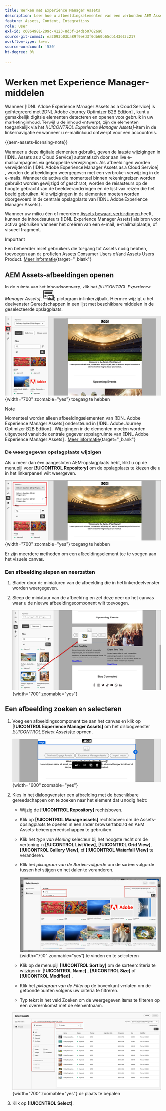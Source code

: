 ```yaml
---
title: Werken met Experience Manager Assets
description: Leer hoe u afbeeldingselementen van een verbonden AEM Assets-opslagplaats kunt gebruiken bij het ontwerpen van inhoud in Adobe Journey Optimizer B2B edition.
feature: Assets, Content, Integrations
role: User
exl-id: c6864981-209c-4123-8d3f-24deb07026a0
source-git-commit: ea2093b03ba89f9e8d3f0db60b65cb143603c217
workflow-type: tm+mt
source-wordcount: '530'
ht-degree: 0%

---
```


# Werken met Experience Manager-middelen

Wanneer [!DNL Adobe Experience Manager Assets as a Cloud Service] is geïntegreerd met [!DNL Adobe Journey Optimizer B2B Edition] , kunt u gemakkelijk digitale elementen detecteren en openen voor gebruik in uw marketinginhoud. Terwijl u de inhoud ontwerpt, zijn de elementen toegankelijk via het _[!UICONTROL Experience Manager Assets]_-item in de linkernavigatie en wanneer u e-mailinhoud ontwerpt voor een accountreis.

{{aem-assets-licensing-note}}

Wanneer u deze digitale elementen gebruikt, geven de laatste wijzigingen in [!DNL Assets as a Cloud Service] automatisch door aan live e-mailcampagnes via gekoppelde verwijzingen. Als afbeeldingen worden verwijderd in [!DNL Adobe Experience Manager Assets as a Cloud Service] , worden de afbeeldingen weergegeven met een verbroken verwijzing in de e-mails. Wanneer de activa die momenteel binnen rekeningreizen worden gebruikt worden gewijzigd of geschrapt, worden de reisauteurs op de hoogte gebracht van de beeldveranderingen en de lijst van reizen die het beeld gebruiken. Alle wijzigingen in de elementen moeten worden doorgevoerd in de centrale opslagplaats van [!DNL Adobe Experience Manager Assets] .

Wanneer uw milieu één of meerdere [ Assets bewaart verbindingen ](../admin/configure-aem-repositories.md) heeft, kunnen de inhoudsauteurs [!DNL Experience Manager Assets] als bron voor activa gebruiken wanneer het creëren van een e-mail, e-mailmalplaatje, of visueel fragment.

>[!IMPORTANT]
>
>Een beheerder moet gebruikers die toegang tot Assets nodig hebben, toevoegen aan de profielen Assets Consumer Users of/and Assets Users Product. [Meer informatie](https://experienceleague.adobe.com/nl/docs/experience-manager-cloud-service/content/security/ims-support#managing-products-and-user-access-in-admin-console){target="_blank"}

## AEM Assets-afbeeldingen openen

In de ruimte van het inhoudsontwerp, klik het _[!UICONTROL Experience Manager Assets]_( ![ pictogram van Experience Manager Assets ](../../assets/do-not-localize/icon-assets-aem.svg)) pictogram in linkerzijbalk. Hiermee wijzigt u het deelvenster Gereedschappen in een lijst met beschikbare middelen in de geselecteerde opslagplaats.

![ klik het de selecteurspictogram van Assets om tot de beeldactiva ](./assets/content-assets-selector-aem-assets.png){width="700" zoomable="yes"} toegang te hebben

>[!NOTE]
>
>Momenteel worden alleen afbeeldingselementen van [!DNL Adobe Experience Manager Assets] ondersteund in [!DNL Adobe Journey Optimizer B2B Edition] . Wijzigingen in de elementen moeten worden uitgevoerd vanuit de centrale gegevensopslagruimte van [!DNL Adobe Experience Manager Assets] . [Meer informatie](https://experienceleague.adobe.com/nl/docs/experience-manager-cloud-service/content/assets/manage/manage-digital-assets){target="_blank"}

### De weergegeven opslagplaats wijzigen

Als u meer dan één aangesloten AEM-opslagplaats hebt, klikt u op de menupijl voor **[!UICONTROL Repository]** om de opslagplaats te kiezen die u in het linkerpaneel wilt weergeven.

![ kies een bewaarplaats van AEM Assets om tot de beeldactiva ](./assets/content-assets-selector-aem-repo.png){width="700" zoomable="yes"} toegang te hebben

Er zijn meerdere methoden om een afbeeldingselement toe te voegen aan het visuele canvas.

### Een afbeelding slepen en neerzetten

1. Blader door de miniaturen van de afbeelding die in het linkerdeelvenster worden weergegeven.

1. Sleep de miniatuur van de afbeelding en zet deze neer op het canvas waar u de nieuwe afbeeldingscomponent wilt toevoegen.

   ![ belemmering en laat vallen een beeldactiva ](./assets/content-drag-drop-image-aem-assets.png){width="700" zoomable="yes"}

## Een afbeelding zoeken en selecteren

1. Voeg een afbeeldingscomponent toe aan het canvas en klik op **[!UICONTROL Experience Manager Assets]** om het dialoogvenster _[!UICONTROL Select Assets]_&#x200B;te openen.

   ![ selecteer een activa voor de beeldcomponent ](./assets/content-image-component-empty.png){width="600" zoomable="yes"}

1. Kies in het dialoogvenster een afbeelding met de beschikbare gereedschappen om te zoeken naar het element dat u nodig hebt:

   * Wijzig de **[!UICONTROL Repository]** rechtsboven.

   * Klik op **[!UICONTROL Manage assets]** rechtsboven om de Assets-opslagplaats te openen in een ander browsertabblad en AEM Assets-beheergereedschappen te gebruiken.

   * Klik het _type van Mening_ selecteur bij het hoogste recht om de vertoning in **[!UICONTROL List View]**, **[!UICONTROL Grid View]**, **[!UICONTROL Gallery View]**, of **[!UICONTROL Waterfall View]** te veranderen.

   * Klik het _pictogram van de Sorteervolgorde_ om de sorteervolgorde tussen het stijgen en het dalen te veranderen.

     ![ hulpmiddelen van het Gebruik in de Uitgezochte dialoog van Assets om een beeldactiva ](./assets/content-select-assets-dialog-aem.png){width="700" zoomable="yes"} te vinden en te selecteren

   * Klik op de menupijl **[!UICONTROL Sort by]** om de sorteercriteria te wijzigen in **[!UICONTROL Name]** , **[!UICONTROL Size]** of **[!UICONTROL Modified]** .

   * Klik het _pictogram van de Filter_ op de bovenkant verlaten om de getoonde punten volgens uw criteria te filtreren.

   * Typ tekst in het veld Zoeken om de weergegeven items te filteren op een overeenkomst met de elementnaam.

   ![ Gebruik de filters en het onderzoeksgebied om van de activa ](./assets/content-select-assets-dialog-aem-filter.png){width="700" zoomable="yes"} de plaats te bepalen

1. Klik op **[!UICONTROL Select]**.
<!-- 

## Upload assets

To import files to Assets as a Cloud Service, you first need to browse or create the folder to be used for storage. You can then import an asset and add it to your email content. After assets are uploaded, you can [use the image assets as you author content](./assets-overview.md#add-assets-to-your-content).

1. While authoring your content in the email designer, drag an image element into the canvas. 

   The properties on the right reflect the image element selection. 

1. Click **[!UICONTROL Import media]** to open the _[!UICONTROL Upload image]_ dialog.

1. If your file system is open to your image file, drag and drop the file on the box in the dialog.

   ![Upload image file to Assets repository](./assets/email-designer-image-upload.png){width="700" zoomable="yes"}

   You can also click the **[!UICONTROL Select a file from your computer]** link and use your file system to locate and select the image file. Click Open and the image file is displayed in the box.

1. Click **[!UICONTROL Import]**.
-->
